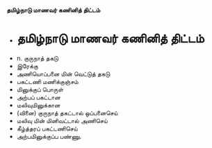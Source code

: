 **தமிழ்நாடு மாணவர் கணினித் திட்டம்**
- # தமிழ்நாடு மாணவர் கணினித் திட்டம்
- n. குருநாத் தகடு
- இரேக்கு
- அணியொப்பனை மின் வெட்டுத் தகடு
- பகட்டணி மணிக்குஞ்சம்
- மினுக்குப் பொருள்
- அற்பப் பகட்டான
- மலிவுமினுக்கான
- (வினை) குருநாத் தகட்டால் ஒப்பனைசெய்
- மலிவு மின் மினிவட்டால் அணிசெய்
- கீழ்த்தரப் பகட்டணிசெய்
- அற்பமினுக்குப்ப பண்ணு.

